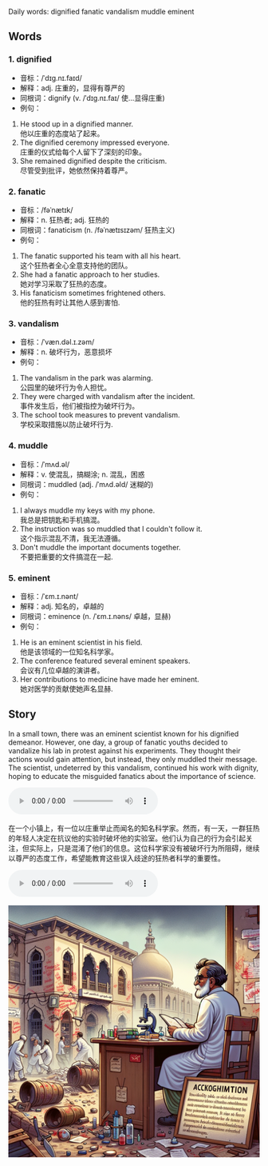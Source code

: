 Daily words: dignified fanatic vandalism muddle eminent

## Words
### 1. dignified
- 音标：/ˈdɪɡ.nɪ.faɪd/ <span style="cursor: pointer;" onclick="document.getElementById('audio-player-1').play()"><i class="fas fa-volume-up"></i></span>
<audio id="audio-player-1" src="audios/words/dignified.mp3" style="display:none;"></audio>
- 解释：adj. 庄重的，显得有尊严的
- 同根词：dignify (v. /ˈdɪɡ.nɪ.faɪ/ 使...显得庄重)
- 例句：
1. He stood up in a dignified manner.  
他以庄重的态度站了起来。  
2. The dignified ceremony impressed everyone.  
庄重的仪式给每个人留下了深刻的印象。  
3. She remained dignified despite the criticism.  
尽管受到批评，她依然保持着尊严。

### 2. fanatic
- 音标：/fəˈnætɪk/ <span style="cursor: pointer;" onclick="document.getElementById('audio-player-2').play()"><i class="fas fa-volume-up"></i></span>
<audio id="audio-player-2" src="audios/words/fanatic.mp3" style="display:none;"></audio>
- 解释：n. 狂热者; adj. 狂热的
- 同根词：fanaticism (n. /fəˈnætɪsɪzəm/ 狂热主义)
- 例句：
1. The fanatic supported his team with all his heart.  
这个狂热者全心全意支持他的团队。  
2. She had a fanatic approach to her studies.  
她对学习采取了狂热的态度。  
3. His fanaticism sometimes frightened others.  
他的狂热有时让其他人感到害怕.

### 3. vandalism
- 音标：/ˈvæn.dəl.ɪ.zəm/ <span style="cursor: pointer;" onclick="document.getElementById('audio-player-3').play()"><i class="fas fa-volume-up"></i></span>
<audio id="audio-player-3" src="audios/words/vandalism.mp3" style="display:none;"></audio>
- 解释：n. 破坏行为，恶意损坏
- 例句：
1. The vandalism in the park was alarming.  
公园里的破坏行为令人担忧。  
2. They were charged with vandalism after the incident.  
事件发生后，他们被指控为破坏行为。  
3. The school took measures to prevent vandalism.  
学校采取措施以防止破坏行为.

### 4. muddle
- 音标：/ˈmʌd.əl/ <span style="cursor: pointer;" onclick="document.getElementById('audio-player-4').play()"><i class="fas fa-volume-up"></i></span>
<audio id="audio-player-4" src="audios/words/muddle.mp3" style="display:none;"></audio>
- 解释：v. 使混乱，搞糊涂; n. 混乱，困惑
- 同根词：muddled (adj. /ˈmʌd.əld/ 迷糊的)
- 例句：
1. I always muddle my keys with my phone.  
我总是把钥匙和手机搞混。  
2. The instruction was so muddled that I couldn't follow it.  
这个指示混乱不清，我无法遵循。  
3. Don't muddle the important documents together.  
不要把重要的文件搞混在一起.

### 5. eminent
- 音标：/ˈɛm.ɪ.nənt/ <span style="cursor: pointer;" onclick="document.getElementById('audio-player-5').play()"><i class="fas fa-volume-up"></i></span>
<audio id="audio-player-5" src="audios/words/eminent.mp3" style="display:none;"></audio>
- 解释：adj. 知名的，卓越的
- 同根词：eminence (n. /ˈɛm.ɪ.nəns/ 卓越，显赫)
- 例句：
1. He is an eminent scientist in his field.  
他是该领域的一位知名科学家。  
2. The conference featured several eminent speakers.  
会议有几位卓越的演讲者。  
3. Her contributions to medicine have made her eminent.  
她对医学的贡献使她声名显赫.

## Story
In a small town, there was an eminent scientist known for his dignified demeanor. However, one day, a group of fanatic youths decided to vandalize his lab in protest against his experiments. They thought their actions would gain attention, but instead, they only muddled their message. The scientist, undeterred by this vandalism, continued his work with dignity, hoping to educate the misguided fanatics about the importance of science.

<audio controls>
  <source src="./audios/story/2024-09-24-english.mp3" type="audio/mpeg">
  你的浏览器不支持音频元素。
</audio>
  

在一个小镇上，有一位以庄重举止而闻名的知名科学家。然而，有一天，一群狂热的年轻人决定在抗议他的实验时破坏他的实验室。他们认为自己的行为会引起关注，但实际上，只是混淆了他们的信息。这位科学家没有被破坏行为所阻碍，继续以尊严的态度工作，希望能教育这些误入歧途的狂热者科学的重要性。

<audio controls>
  <source src="./audios/story/2024-09-24-chinese.mp3" type="audio/mpeg">
  你的浏览器不支持音频元素。
</audio>
  

![story](./images/2024-09-24.png)

